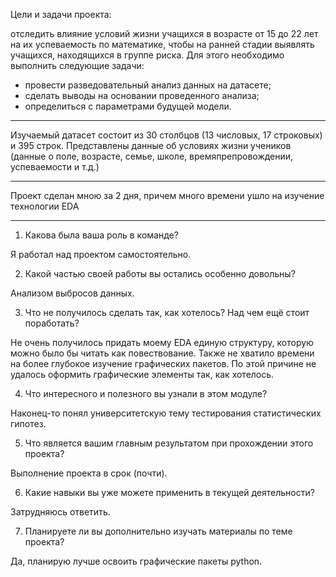 Цели и задачи проекта:

отследить влияние условий жизни учащихся в возрасте от 15 до 22 лет
на их успеваемость по математике,
чтобы на ранней стадии выявлять учащихся, находящихся в группе риска.
Для этого необходимо выполнить следующие задачи:
- провести разведовательный анализ данных на датасете;
- сделать выводы на основании проведенного анализа;
- определиться с параметрами будущей модели.
------------------------------------------------------------------------------------

Изучаемый датасет состоит из 30 столбцов (13 числовых, 17 строковых) и 395 строк.
Представлены данные об условиях жизни учеников (данные о поле, возрасте, семье,
школе, времяпрепровождении, успеваемости и т.д.)

------------------------------------------------------------------------------------

Проект сделан мною за 2 дня, причем много времени ушло на изучение технологии EDA

------------------------------------------------------------------------------------

1. Какова была ваша роль в команде?

Я работал над проектом самостоятельно.

2. Какой частью своей работы вы остались особенно довольны?
 
Анализом выбросов данных.

3. Что не получилось сделать так, как хотелось? Над чем ещё стоит поработать?

Не очень получилось придать моему EDA единую структуру, которую можно было бы читать как повествование.
Также не хватило времени на более глубокое изучение графических пакетов. По этой причине не удалось 
оформить графические элементы так, как хотелось.

4. Что интересного и полезного вы узнали в этом модуле?

Наконец-то понял университетскую  тему тестирования статистических гипотез.

5. Что является вашим главным результатом при прохождении этого проекта?

Выполнение проекта в срок (почти).

6. Какие навыки вы уже можете применить в текущей деятельности?

Затрудняюсь ответить.

7. Планируете ли вы дополнительно изучать материалы по теме проекта?

Да, планирую лучше освоить графические пакеты python.
